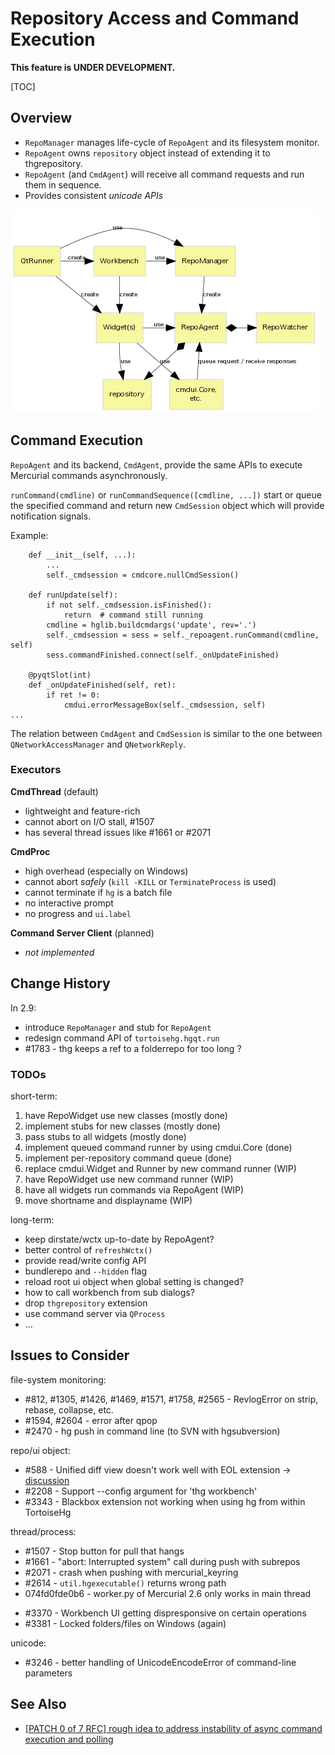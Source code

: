 # Repository Access and Command Execution

**This feature is UNDER DEVELOPMENT.**

[TOC]

## Overview

* `RepoManager` manages life-cycle of `RepoAgent` and its filesystem monitor.
* `RepoAgent` owns `repository` object instead of extending it to thgrepository.
* `RepoAgent` (and `CmdAgent`) will receive all command requests and run them in sequence.
* Provides consistent *unicode APIs*

![](fig/repository-classes.png)

## Command Execution

`RepoAgent` and its backend, `CmdAgent`, provide the same APIs to execute Mercurial commands asynchronously.

`runCommand(cmdline)` or `runCommandSequence([cmdline, ...])` start or queue the specified command and return new `CmdSession` object which will provide notification signals.

Example:

~~~~{.py}
    def __init__(self, ...):
        ...
        self._cmdsession = cmdcore.nullCmdSession()

    def runUpdate(self):
        if not self._cmdsession.isFinished():
            return  # command still running
        cmdline = hglib.buildcmdargs('update', rev='.')
        self._cmdsession = sess = self._repoagent.runCommand(cmdline, self)
        sess.commandFinished.connect(self._onUpdateFinished)

    @pyqtSlot(int)
    def _onUpdateFinished(self, ret):
        if ret != 0:
            cmdui.errorMessageBox(self._cmdsession, self)
...
~~~~

The relation between `CmdAgent` and `CmdSession` is similar to the one between `QNetworkAccessManager` and `QNetworkReply`.

### Executors

**CmdThread** (default)

* lightweight and feature-rich
* cannot abort on I/O stall, #1507
* has several thread issues like #1661 or #2071

**CmdProc**

* high overhead (especially on Windows)
* cannot abort *safely* (`kill -KILL` or `TerminateProcess` is used)
* cannot terminate if `hg` is a batch file
* no interactive prompt
* no progress and `ui.label`

**Command Server Client** (planned)

* *not implemented*

## Change History

In 2.9:

* introduce `RepoManager` and stub for `RepoAgent`
* redesign command API of `tortoisehg.hgqt.run`
* #1783 - thg keeps a ref to a folderrepo for too long ?

### TODOs

short-term:

1. have RepoWidget use new classes (mostly done)
1. implement stubs for new classes (mostly done)
1. pass stubs to all widgets (mostly done)
1. implement queued command runner by using cmdui.Core (done)
1. implement per-repository command queue (done)
1. replace cmdui.Widget and Runner by new command runner (WIP)
1. have RepoWidget use new command runner (WIP)
1. have all widgets run commands via RepoAgent (WIP)
1. move shortname and displayname (WIP)

long-term:

* keep dirstate/wctx up-to-date by RepoAgent?
* better control of `refreshWctx()`
* provide read/write config API
* bundlerepo and `--hidden` flag
* reload root ui object when global setting is changed?
* how to call workbench from sub dialogs?
* drop `thgrepository` extension
* use command server via `QProcess`
* ...

## Issues to Consider

file-system monitoring:

* #812, #1305, #1426, #1469, #1571, #1758, #2565 - RevlogError on strip, rebase, collapse, etc.
* #1594, #2604 - error after qpop
* #2470 - hg push in command line (to SVN with hgsubversion)

repo/ui object:

* #588 - Unified diff view doesn't work well with EOL extension
  → [discussion](http://thread.gmane.org/gmane.comp.version-control.mercurial.tortoisehg.user/3341/focus=3345)
* #2208 - Support --config argument for 'thg workbench'
* #3343 - Blackbox extension not working when using hg from within TortoiseHg

thread/process:

* #1507 - Stop button for pull that hangs
* #1661 - "abort: Interrupted system" call during push with subrepos
* #2071 - crash when pushing with mercurial_keyring
* #2614 - `util.hgexecutable()` returns wrong path
* 074fd0fde0b6 - worker.py of Mercurial 2.6 only works in main thread
- #3370 - Workbench UI getting dispresponsive on certain operations
- #3381 - Locked folders/files on Windows (again)

unicode:

* #3246 - better handling of UnicodeEncodeError of command-line parameters

## See Also

* [[PATCH 0 of 7 RFC] rough idea to address instability of async command execution and polling](https://groups.google.com/d/msg/thg-dev/r2cWqYDg4iQ/JVg12dP1O1AJ)